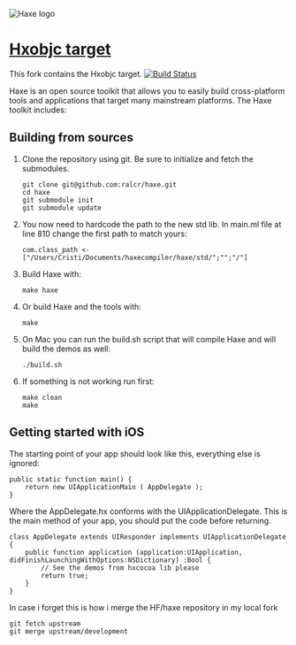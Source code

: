 ![Haxe logo](http://ralcr.com/Icon-72@2x.png)
# [Hxobjc target](http://haxe.org)

This fork contains the Hxobjc target. 
[![Build Status](https://travis-ci.org/HaxeFoundation/haxe.png?branch=development)](https://travis-ci.org/HaxeFoundation/haxe)

Haxe is an open source toolkit that allows you to easily build cross-platform tools and applications that target many mainstream platforms. The Haxe toolkit includes:


## Building from sources

 1. Clone the repository using git. Be sure to initialize and fetch the submodules.

        git clone git@github.com:ralcr/haxe.git
        cd haxe
        git submodule init
        git submodule update

 2. You now need to hardcode the path to the new std lib. In main.ml file at line 810 change the first path to match yours:

		com.class_path <- ["/Users/Cristi/Documents/haxecompiler/haxe/std/";"";"/"]


 3. Build Haxe with:

		make haxe

 4. Or build Haxe and the tools with:

		make

 5. On Mac you can run the build.sh script that will compile Haxe and will build the demos as well:

		./build.sh
	
 6. If something is not working run first:

		make clean
		make

## Getting started with iOS

The starting point of your app should look like this, everything else is ignored:

	public static function main() {
		return new UIApplicationMain ( AppDelegate );
	}

Where the AppDelegate.hx conforms with the UIApplicationDelegate. This is the main method of your app, you should put the code before returning.

	class AppDelegate extends UIResponder implements UIApplicationDelegate {
		public function application (application:UIApplication, didFinishLaunchingWithOptions:NSDictionary) :Bool {
			// See the demos from hxcocoa lib please
			return true;
		}
	}


In case i forget this is how i merge the HF/haxe repository in my local fork

	git fetch upstream
	git merge upstream/development

